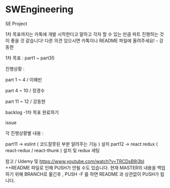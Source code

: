 # SWEngineering
SE Project

1차 목표까지는 카톡에 개발 시작한다고 말하고 각자 할 수 있는 만큼 파트 진행하는 것이 좋을 것 같습니다!
다른 의견 있으시면 카톡이나 README 파일에 올려주세요! - 강동현


1차 목표 : part1 ~ part35


진행상황 :

part 1 ~ 4  / 이혜빈

part 4 ~ 10 / 정경수

part 11 ~ 12 / 강동현



backlog
-1차 목표 완료하기

issue



각 진행상황별 내용 :

part11 -> eslint ( 코드잘못된 부분 알려주는 기능 ) 설치
part12 -> react redux ( react-redux / react-thunk ) 설치 및 redux 세팅

참고 / Udemy 및 https://www.youtube.com/watch?v=TRCDsB9i3bI
++README 파일로 인해 PUSH가 안될 수도 있습니다. 현재 MASTER의 내용을 백업하기 위해 BRANCH로 옮긴후 , PUSH -F 를 하면 README 과 상관없이 PUSH가 됩니다.
